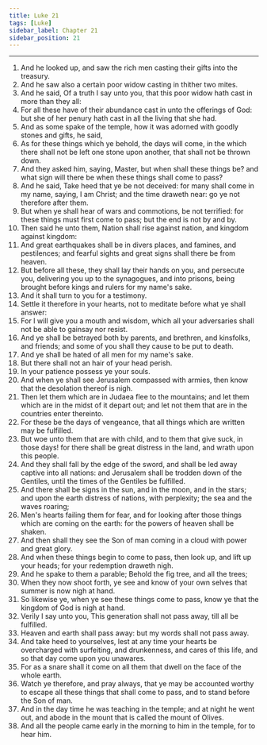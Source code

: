 ```yaml
---
title: Luke 21
tags: [Luke]
sidebar_label: Chapter 21
sidebar_position: 21
---
```


---
1. And he looked up, and saw the rich men casting their gifts into the treasury.
2. And he saw also a certain poor widow casting in thither two mites.
3. And he said, Of a truth I say unto you, that this poor widow hath cast in more than they all:
4. For all these have of their abundance cast in unto the offerings of God: but she of her penury hath cast in all the living that she had.
5. And as some spake of the temple, how it was adorned with goodly stones and gifts, he said,
6. As for these things which ye behold, the days will come, in the which there shall not be left one stone upon another, that shall not be thrown down.
7. And they asked him, saying, Master, but when shall these things be? and what sign will there be when these things shall come to pass?
8. And he said, Take heed that ye be not deceived: for many shall come in my name, saying, I am Christ; and the time draweth near: go ye not therefore after them.
9. But when ye shall hear of wars and commotions, be not terrified: for these things must first come to pass; but the end is not by and by.
10. Then said he unto them, Nation shall rise against nation, and kingdom against kingdom:
11. And great earthquakes shall be in divers places, and famines, and pestilences; and fearful sights and great signs shall there be from heaven.
12. But before all these, they shall lay their hands on you, and persecute you, delivering you up to the synagogues, and into prisons, being brought before kings and rulers for my name's sake.
13. And it shall turn to you for a testimony.
14. Settle it therefore in your hearts, not to meditate before what ye shall answer:
15. For I will give you a mouth and wisdom, which all your adversaries shall not be able to gainsay nor resist.
16. And ye shall be betrayed both by parents, and brethren, and kinsfolks, and friends; and some of you shall they cause to be put to death.
17. And ye shall be hated of all men for my name's sake.
18. But there shall not an hair of your head perish.
19. In your patience possess ye your souls.
20. And when ye shall see Jerusalem compassed with armies, then know that the desolation thereof is nigh.
21. Then let them which are in Judaea flee to the mountains; and let them which are in the midst of it depart out; and let not them that are in the countries enter thereinto.
22. For these be the days of vengeance, that all things which are written may be fulfilled.
23. But woe unto them that are with child, and to them that give suck, in those days! for there shall be great distress in the land, and wrath upon this people.
24. And they shall fall by the edge of the sword, and shall be led away captive into all nations: and Jerusalem shall be trodden down of the Gentiles, until the times of the Gentiles be fulfilled.
25. And there shall be signs in the sun, and in the moon, and in the stars; and upon the earth distress of nations, with perplexity; the sea and the waves roaring;
26. Men's hearts failing them for fear, and for looking after those things which are coming on the earth: for the powers of heaven shall be shaken.
27. And then shall they see the Son of man coming in a cloud with power and great glory.
28. And when these things begin to come to pass, then look up, and lift up your heads; for your redemption draweth nigh.
29. And he spake to them a parable; Behold the fig tree, and all the trees;
30. When they now shoot forth, ye see and know of your own selves that summer is now nigh at hand.
31. So likewise ye, when ye see these things come to pass, know ye that the kingdom of God is nigh at hand.
32. Verily I say unto you, This generation shall not pass away, till all be fulfilled.
33. Heaven and earth shall pass away: but my words shall not pass away.
34. And take heed to yourselves, lest at any time your hearts be overcharged with surfeiting, and drunkenness, and cares of this life, and so that day come upon you unawares.
35. For as a snare shall it come on all them that dwell on the face of the whole earth.
36. Watch ye therefore, and pray always, that ye may be accounted worthy to escape all these things that shall come to pass, and to stand before the Son of man.
37. And in the day time he was teaching in the temple; and at night he went out, and abode in the mount that is called the mount of Olives.
38. And all the people came early in the morning to him in the temple, for to hear him.